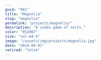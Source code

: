 ```yaml
---
guid: "901"
title: "Magnolia"
slug: "magnolia"
permalink: "projects/magnolia/"
description: "A video game of sorts."
color: "952067"
size: "col-md-4"
image: "/assets/img/projects/magnolia.jpg"
date: "2014-04-01"
retired: "false"
---
```

